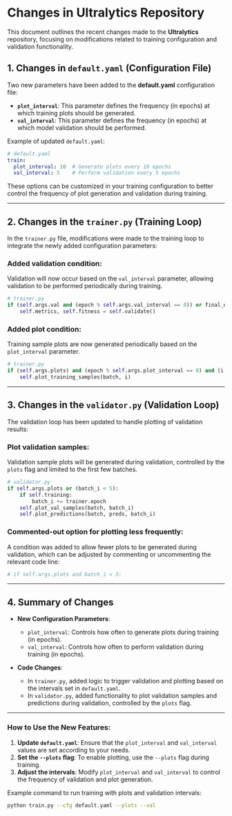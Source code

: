 # Changes in Ultralytics Repository

This document outlines the recent changes made to the **Ultralytics** repository, focusing on modifications related to training configuration and validation functionality.

## 1. **Changes in `default.yaml` (Configuration File)**

Two new parameters have been added to the **default.yaml** configuration file:

- **`plot_interval`**: This parameter defines the frequency (in epochs) at which training plots should be generated.
- **`val_interval`**: This parameter defines the frequency (in epochs) at which model validation should be performed.

Example of updated `default.yaml`:

```yaml
# default.yaml
train:
  plot_interval: 10  # Generate plots every 10 epochs
  val_interval: 5    # Perform validation every 5 epochs
```

These options can be customized in your training configuration to better control the frequency of plot generation and validation during training.

---

## 2. **Changes in the `trainer.py` (Training Loop)**

In the `trainer.py` file, modifications were made to the training loop to integrate the newly added configuration parameters:

### Added validation condition:
Validation will now occur based on the `val_interval` parameter, allowing validation to be performed periodically during training.

```python
# trainer.py
if (self.args.val and (epoch % self.args.val_interval == 0)) or final_epoch:
    self.metrics, self.fitness = self.validate()
```

### Added plot condition:
Training sample plots are now generated periodically based on the `plot_interval` parameter.

```python
# trainer.py
if (self.args.plots) and (epoch % self.args.plot_interval == 0) and (i == 0):
    self.plot_training_samples(batch, i)
```

---

## 3. **Changes in the `validator.py` (Validation Loop)**

The validation loop has been updated to handle plotting of validation results:

### Plot validation samples:
Validation sample plots will be generated during validation, controlled by the `plots` flag and limited to the first few batches.

```python
# validator.py
if self.args.plots or (batch_i < 5):
    if self.training:
        batch_i += trainer.epoch
    self.plot_val_samples(batch, batch_i)
    self.plot_predictions(batch, preds, batch_i)
```

### Commented-out option for plotting less frequently:
A condition was added to allow fewer plots to be generated during validation, which can be adjusted by commenting or uncommenting the relevant code line:

```python
# if self.args.plots and batch_i < 3:
```

---

## 4. **Summary of Changes**

- **New Configuration Parameters**:
  - `plot_interval`: Controls how often to generate plots during training (in epochs).
  - `val_interval`: Controls how often to perform validation during training (in epochs).
  
- **Code Changes**:
  - In `trainer.py`, added logic to trigger validation and plotting based on the intervals set in `default.yaml`.
  - In `validator.py`, added functionality to plot validation samples and predictions during validation, controlled by the `plots` flag.

---

### How to Use the New Features:
1. **Update `default.yaml`**: Ensure that the `plot_interval` and `val_interval` values are set according to your needs.
2. **Set the `--plots` flag**: To enable plotting, use the `--plots` flag during training.
3. **Adjust the intervals**: Modify `plot_interval` and `val_interval` to control the frequency of validation and plot generation.

Example command to run training with plots and validation intervals:

```bash
python train.py --cfg default.yaml --plots --val
```
